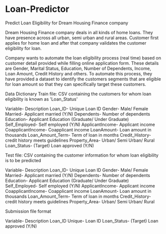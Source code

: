 # Loan-Predictor
Predict Loan Eligibility for Dream Housing Finance company

Dream Housing Finance company deals in all kinds of home loans. They have presence across all urban, semi urban and rural areas. Customer first applies for home loan and after that company validates the customer eligibility for loan.

Company wants to automate the loan eligibility process (real time) based on customer detail provided while filling online application form. These details are Gender, Marital Status, Education, Number of Dependents, Income, Loan Amount, Credit History and others. To automate this process, they have provided a dataset to identify the customers segments that are eligible for loan amount so that they can specifically target these customers. 



Data Dictionary
Train file: CSV containing the customers for whom loan eligibility is known as 'Loan_Status'

Variable-	Description
Loan_ID-	Unique Loan ID
Gender-	Male/ Female
Married-	Applicant married (Y/N)
Dependents-	Number of dependents
Education-	Applicant Education (Graduate/ Under Graduate)
Self_Employed-	Self employed (Y/N)
ApplicantIncome-	Applicant income
CoapplicantIncome-	Coapplicant income
LoanAmount-	Loan amount in thousands
Loan_Amount_Term-	Term of loan in months
Credit_History-	credit history meets guidelines
Property_Area-	Urban/ Semi Urban/ Rural
Loan_Status-	(Target) Loan approved (Y/N)




Test file: CSV containing the customer information for whom loan eligibility is to be predicted

Variable-	Description
Loan_ID-	Unique Loan ID
Gender-	Male/ Female
Married-	Applicant married (Y/N)
Dependents-	Number of dependents
Education-	Applicant Education (Graduate/ Under Graduate)
Self_Employed-	Self employed (Y/N)
ApplicantIncome-	Applicant income
CoapplicantIncome-	Coapplicant income
LoanAmount-	Loan amount in thousands
Loan_Amount_Term-	Term of loan in months
Credit_History-	credit history meets guidelines
Property_Area-	Urban/ Semi Urban/ Rural


Submission file format

Variable-	Description
Loan_ID	Unique- Loan ID
Loan_Status-	(Target) Loan approved (Y/N)



